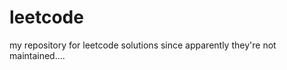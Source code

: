 leetcode
========

my repository for leetcode solutions since apparently they're not maintained....
